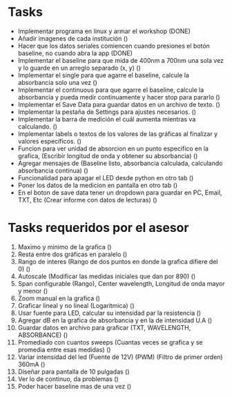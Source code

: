# Tasks 
- Implementar programa en linux y armar el workshop (DONE)
- Añadir imagenes de cada institución ()
- Hacer que los datos seriales comiencen cuando presiones el botón baseline, no cuando abra la app (DONE)
- Implementar el baseline para que mida de 400nm a 700nm una sola vez y lo guarde en un arreglo separado (x, y) ()
- Implementar el single para que agarre el baseline, calcule la absorbancia solo una vez ()
- Implementar el continuous para que agarre el baseline, calcule la absorbancia y pueda medir continuamente  y hacer stop para pararlo ()
- Implementar el Save Data para guardar datos en un archivo de texto. ()
- Implementar la pestaña de Settings para ajustes necesarios. ()
- Implementar la barra de medición el cuál aumenta mientras va calculando. ()
- Implementar labels o textos de los valores de las gráficas al finalizar y valores específicos. ()
- Funcion para ver unidad de absorcion en un punto especifico en la grafica, (Escribir longitud de onda y obtener su absorbancia) ()
- Agregar mensajes de (Baseline listo, absorbancia calculada, calculando absorbancia continua) ()
- Funcionalidad para apagar el LED desde python en otro tab ()
- Poner los datos de la medicion en pantalla en otro tab ()
- En el boton de save data tener un dropdown para guardar en PC, Email, TXT, Etc (Crear informe con datos de lecturas) ()

# Tasks requeridos por el asesor
1. Maximo y minimo de la grafica ()
2. Resta entre dos gráficas en paralelo ()
3. Rango de interes (Rango de dos puntos en donde la grafica difiere del 0) ()
4. Autoscale (Modificar las medidas iniciales que dan por 890) ()
5. Span configurable (Rango), Center wavelength, Longitud de onda mayor y menor ()
6. Zoom manual en la grafica ()
7. Graficar lineal y no lineal (Logaritmica) ()
8. Usar fuente para LED, calcular su intensidad par la resistencia ()
9. Agregar dB en la grafica de absorbancia y en la de intensidad U.A ()
10. Guardar datos en archivo para graficar (TXT, WAVELENGTH, ABSORBANCE) ()
11. Promediado con cuantos sweeps (Cuantas veces se grafica y se promedia entre esas medidas) ()
12. Variar intensidad del led (Fuente de 12V) (PWM) (Filtro de primer orden) 360mA ()
13. Diseñar para pantalla de 10 pulgadas ()
14. Ver lo de continuo, da problemas ()
15. Poder hacer baseline mas de una vez ()
